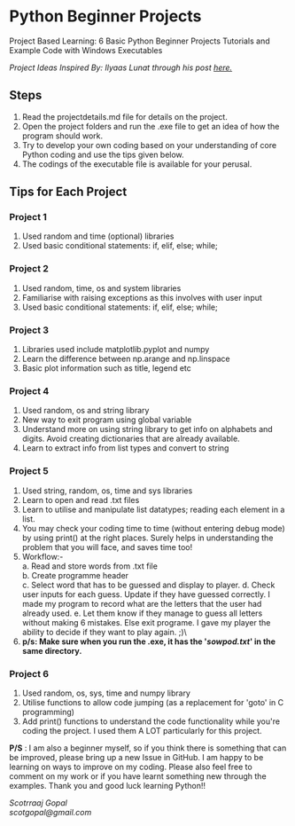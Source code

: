 # Python Beginner Projects
Project Based Learning: 6 Basic Python Beginner Projects Tutorials and Example Code with Windows Executables

_Project Ideas Inspired By: Ilyaas Lunat through his post [here.](https://www.codementor.io/@ilyaas97/6-python-projects-for-beginners-yn3va03fs#rock-paper-scissors-game)_

## Steps
1. Read the projectdetails.md file for details on the project.
2. Open the project folders and run the .exe file to get an idea of how the program should work.
3. Try to develop your own coding based on your understanding of core Python coding and use the tips given below.
4. The codings of the executable file is available for your perusal.

## Tips for Each Project

### Project 1
1. Used random and time (optional) libraries
2. Used basic conditional statements: if, elif, else; while;

### Project 2
1. Used random, time, os and system libraries
2. Familiarise with raising exceptions as this involves with user input
3. Used basic conditional statements: if, elif, else; while;

### Project 3
1. Libraries used include matplotlib.pyplot and numpy
2. Learn the difference between np.arange and np.linspace
3. Basic plot information such as title, legend etc

### Project 4
1. Used random, os and string library
2. New way to exit program using global variable
3. Understand more on using string library to get info on alphabets and digits. Avoid creating dictionaries that are already available.
4. Learn to extract info from list types and convert to string

### Project 5
1. Used string, random, os, time and sys libraries
2. Learn to open and read .txt files
3. Learn to utilise and manipulate list datatypes; reading each element in a list.
4. You may check your coding time to time (without entering debug mode) by using print() at the right places. Surely helps in understanding the problem that you will face, and saves time too!
5. Workflow:-\
    a. Read and store words from .txt file\
    b. Create programme header\
    c. Select word that has to be guessed and display to player.
    d. Check user inputs for each guess. Update if they have guessed correctly. I made my program to record what are the letters that the user had already used.
    e. Let them know if they manage to guess all letters without making 6 mistakes. Else exit programe. I gave my player the ability to decide if they want to play again. ;)\
6. __p/s: Make sure when you run the .exe, it has the '_sowpod.txt_' in the same directory.__

### Project 6
1. Used random, os, sys, time and numpy library
2. Utilise functions to allow code jumping (as a replacement for 'goto' in C programming)
3. Add print() functions to understand the code functionality while you're coding the project. I used them A LOT particularly for this project.

**P/S** : I am also a beginner myself, so if you think there is something that can be improved, please bring up a new Issue in GitHub. I am happy to be learning on ways to improve on my coding. Please also feel free to comment on my work or if you have learnt something new through the examples. Thank you and good luck learning Python!!

_Scotrraaj Gopal_\
_scotgopal@gmail.com_
